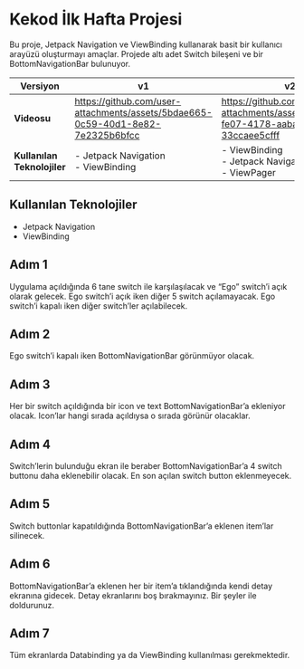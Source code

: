 # Kekod İlk Hafta Projesi

Bu proje, Jetpack Navigation ve ViewBinding kullanarak basit bir kullanıcı arayüzü oluşturmayı amaçlar. Projede altı adet Switch bileşeni ve bir BottomNavigationBar bulunuyor.

| **Versiyon**                 | v1         | v2          |
|-------------------------|------------|-------------|
| **Videosu**              | https://github.com/user-attachments/assets/5bdae665-0c59-40d1-8e82-7e2325b6bfcc  | https://github.com/user-attachments/assets/a7ac2918-fe07-4178-aaba-33ccaee5cfff    |
| **Kullanılan Teknolojiler** | - Jetpack Navigation <br> - ViewBinding | - ViewBinding <br> - Jetpack Navigation <br> - ViewPager |


## Kullanılan Teknolojiler

- Jetpack Navigation
- ViewBinding

## Adım 1

Uygulama açıldığında 6 tane switch ile karşılaşılacak ve “Ego” switch’i açık olarak gelecek. Ego switch’i açık iken diğer 5 switch açılamayacak. Ego switch’i kapalı iken diğer switch’ler açılabilecek.

## Adım 2

Ego switch’i kapalı iken BottomNavigationBar görünmüyor olacak.

## Adım 3

Her bir switch açıldığında bir icon ve text BottomNavigationBar’a ekleniyor olacak. Icon’lar hangi sırada açıldıysa o sırada görünür olacaklar.

## Adım 4

Switch’lerin bulunduğu ekran ile beraber BottomNavigationBar’a 4 switch buttonu daha eklenebilir olacak. En son açılan switch button eklenmeyecek.

## Adım 5

Switch buttonlar kapatıldığında BottomNavigationBar’a eklenen item’lar silinecek.

## Adım 6

BottomNavigationBar’a eklenen her bir item’a tıklandığında kendi detay ekranına gidecek. Detay ekranlarını boş bırakmayınız. Bir şeyler ile doldurunuz.

## Adım 7

Tüm ekranlarda Databinding ya da ViewBinding kullanılması gerekmektedir.



